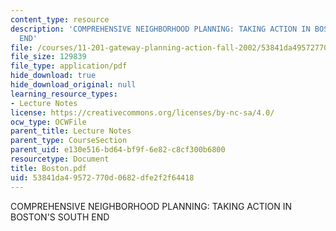 ```yaml
---
content_type: resource
description: 'COMPREHENSIVE NEIGHBORHOOD PLANNING: TAKING ACTION IN BOSTON''S SOUTH
  END'
file: /courses/11-201-gateway-planning-action-fall-2002/53841da49572770d0682dfe2f2f64418_Boston.pdf
file_size: 129839
file_type: application/pdf
hide_download: true
hide_download_original: null
learning_resource_types:
- Lecture Notes
license: https://creativecommons.org/licenses/by-nc-sa/4.0/
ocw_type: OCWFile
parent_title: Lecture Notes
parent_type: CourseSection
parent_uid: e130e516-bd64-bf9f-6e82-c8cf300b6800
resourcetype: Document
title: Boston.pdf
uid: 53841da4-9572-770d-0682-dfe2f2f64418
---
```

COMPREHENSIVE NEIGHBORHOOD PLANNING: TAKING ACTION IN BOSTON'S SOUTH END